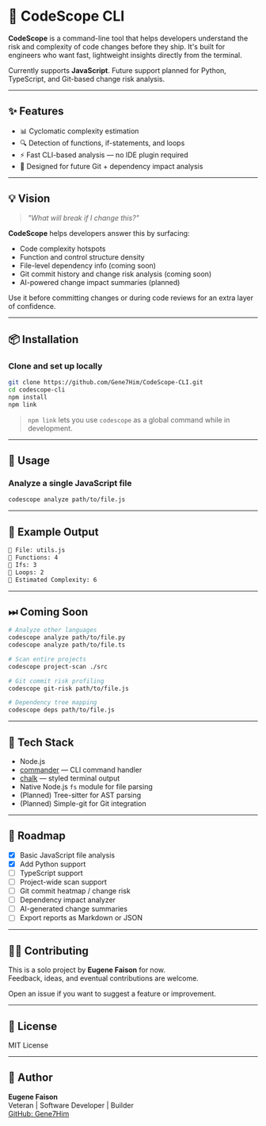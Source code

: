 # 🚦 CodeScope CLI

**CodeScope** is a command-line tool that helps developers understand the risk and complexity of code changes before they ship. It's built for engineers who want fast, lightweight insights directly from the terminal.

Currently supports **JavaScript**. Future support planned for Python, TypeScript, and Git-based change risk analysis.

---

## ✨ Features

- 📊 Cyclomatic complexity estimation  
- 🔍 Detection of functions, if-statements, and loops  
- ⚡ Fast CLI-based analysis — no IDE plugin required  
- 🧠 Designed for future Git + dependency impact analysis  

---

## 💡 Vision

> _"What will break if I change this?"_

**CodeScope** helps developers answer this by surfacing:

- Code complexity hotspots  
- Function and control structure density  
- File-level dependency info (coming soon)  
- Git commit history and change risk analysis (coming soon)  
- AI-powered change impact summaries (planned)  

Use it before committing changes or during code reviews for an extra layer of confidence.

---

## 📦 Installation

### Clone and set up locally

```bash
git clone https://github.com/Gene7Him/CodeScope-CLI.git
cd codescope-cli
npm install
npm link
```

> `npm link` lets you use `codescope` as a global command while in development.

---

## 🔧 Usage

### Analyze a single JavaScript file

```bash
codescope analyze path/to/file.js
```

---

## 🧾 Example Output

```bash
📄 File: utils.js
🔹 Functions: 4
🔹 Ifs: 3
🔹 Loops: 2
🔹 Estimated Complexity: 6
```

---

## ⏭ Coming Soon

```bash
# Analyze other languages
codescope analyze path/to/file.py
codescope analyze path/to/file.ts

# Scan entire projects
codescope project-scan ./src

# Git commit risk profiling
codescope git-risk path/to/file.js

# Dependency tree mapping
codescope deps path/to/file.js
```

---

## 🧪 Tech Stack

- Node.js  
- [commander](https://www.npmjs.com/package/commander) — CLI command handler  
- [chalk](https://www.npmjs.com/package/chalk) — styled terminal output  
- Native Node.js `fs` module for file parsing  
- (Planned) Tree-sitter for AST parsing  
- (Planned) Simple-git for Git integration  

---

## 🧠 Roadmap

- [x] Basic JavaScript file analysis  
- [x] Add Python support  
- [ ] TypeScript support  
- [ ] Project-wide scan support  
- [ ] Git commit heatmap / change risk  
- [ ] Dependency impact analyzer  
- [ ] AI-generated change summaries  
- [ ] Export reports as Markdown or JSON  

---

## 🧑‍💻 Contributing

This is a solo project by **Eugene Faison** for now.  
Feedback, ideas, and eventual contributions are welcome.

Open an issue if you want to suggest a feature or improvement.

---

## 🪪 License

MIT License

---

## 🙌 Author

**Eugene Faison**  
Veteran | Software Developer | Builder  
[GitHub: Gene7Him](https://github.com/Gene7Him)

